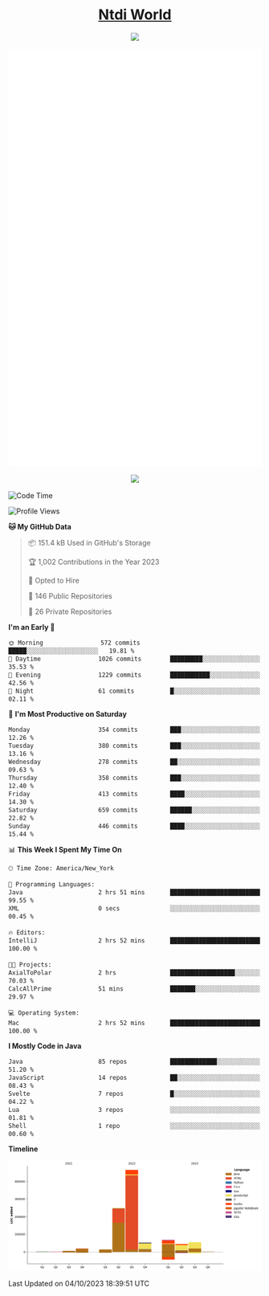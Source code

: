 <h1 align="center"><a href="https://www.ntdi.world">Ntdi World</a></h1>
<p align="center">
  <a href="https://github.com/n-tdi"><img src="https://readme-typing-svg.herokuapp.com?lines=FullStack+Developer;Web+Developer;Open-Source+Enthusiast;Java+Developer;Spigot-API%20Developer;&center=true&width=500&height=50"></a>
</p>

<div align="center">
  <img src="/github-metrics.svg"></img>
  
  <img src="https://komarev.com/ghpvc/?username=n-tdi&color=green"></img>
</div>

<!-- May use later.. idk -->
<!-- <a href="http://www.github.com/n-tdi"><img src="https://github-readme-stats.vercel.app/api?username=n-tdi&show_icons=true&hide=&count_private=true&title_color=0891b2&text_color=ffffff&icon_color=0891b2&bg_color=1c1917&hide_border=true&show_icons=true" alt="n-tdi's GitHub stats" /></a> -->

<!--START_SECTION:waka-->
![Code Time](http://img.shields.io/badge/Code%20Time-293%20hrs%2015%20mins-blue)

![Profile Views](http://img.shields.io/badge/Profile%20Views-2-blue)

**🐱 My GitHub Data** 

> 📦 151.4 kB Used in GitHub's Storage 
 > 
> 🏆 1,002 Contributions in the Year 2023
 > 
> 💼 Opted to Hire
 > 
> 📜 146 Public Repositories 
 > 
> 🔑 26 Private Repositories 
 > 
**I'm an Early 🐤** 

```text
🌞 Morning                572 commits         █████░░░░░░░░░░░░░░░░░░░░   19.81 % 
🌆 Daytime                1026 commits        █████████░░░░░░░░░░░░░░░░   35.53 % 
🌃 Evening                1229 commits        ███████████░░░░░░░░░░░░░░   42.56 % 
🌙 Night                  61 commits          █░░░░░░░░░░░░░░░░░░░░░░░░   02.11 % 
```
📅 **I'm Most Productive on Saturday** 

```text
Monday                   354 commits         ███░░░░░░░░░░░░░░░░░░░░░░   12.26 % 
Tuesday                  380 commits         ███░░░░░░░░░░░░░░░░░░░░░░   13.16 % 
Wednesday                278 commits         ██░░░░░░░░░░░░░░░░░░░░░░░   09.63 % 
Thursday                 358 commits         ███░░░░░░░░░░░░░░░░░░░░░░   12.40 % 
Friday                   413 commits         ████░░░░░░░░░░░░░░░░░░░░░   14.30 % 
Saturday                 659 commits         ██████░░░░░░░░░░░░░░░░░░░   22.82 % 
Sunday                   446 commits         ████░░░░░░░░░░░░░░░░░░░░░   15.44 % 
```


📊 **This Week I Spent My Time On** 

```text
🕑︎ Time Zone: America/New_York

💬 Programming Languages: 
Java                     2 hrs 51 mins       █████████████████████████   99.55 % 
XML                      0 secs              ░░░░░░░░░░░░░░░░░░░░░░░░░   00.45 % 

🔥 Editors: 
IntelliJ                 2 hrs 52 mins       █████████████████████████   100.00 % 

🐱‍💻 Projects: 
AxialToPolar             2 hrs               ██████████████████░░░░░░░   70.03 % 
CalcAllPrime             51 mins             ███████░░░░░░░░░░░░░░░░░░   29.97 % 

💻 Operating System: 
Mac                      2 hrs 52 mins       █████████████████████████   100.00 % 
```

**I Mostly Code in Java** 

```text
Java                     85 repos            █████████████░░░░░░░░░░░░   51.20 % 
JavaScript               14 repos            ██░░░░░░░░░░░░░░░░░░░░░░░   08.43 % 
Svelte                   7 repos             █░░░░░░░░░░░░░░░░░░░░░░░░   04.22 % 
Lua                      3 repos             ░░░░░░░░░░░░░░░░░░░░░░░░░   01.81 % 
Shell                    1 repo              ░░░░░░░░░░░░░░░░░░░░░░░░░   00.60 % 
```



**Timeline**

![Lines of Code chart](https://raw.githubusercontent.com/n-tdi/n-tdi/main/assets/bar_graph.png)


 Last Updated on 04/10/2023 18:39:51 UTC
<!--END_SECTION:waka-->
